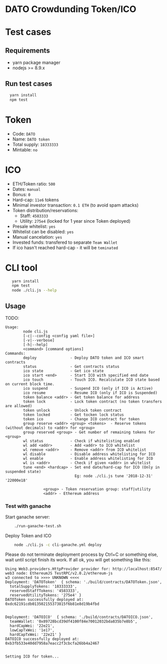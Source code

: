 # DATO Crowdunding Token/ICO

# Test cases

## Requirements

* yarn package manager
* nodejs >= 8.9.x

## Run test cases
```sh
  yarn install
  npm test
```

# Token

* Code: `DATO`
* Name: `DATO token`
* Total supply: `18333333`
* Mintable: `no`

# ICO

* ETH/Token ratio: `500`
* Dates: `manual`
* Bonus: `0`
* Hard-cap: `11e6` tokens
* Minimal investor transaction: `0.1 ETH` (to avoid spam attacks)
* Token distribution/reservations:
  * Staff: `4583333`
  * Utility: `275e4` (locked for 1 year since Token deployed)
* Presale whitelist: `yes`
* Whitelist can be disabled: `yes`
* Manual cancelation: `yes`
* Invested funds: transfered to separate `Team Wallet`
* If ico hasn't reached hard-cap - it will be `teminated`

# CLI tool

```sh
   yarn install 
   npm test
   node ./cli.js --help
```

## Usage 
 TODO:
```
Usage: 
        node cli.js
        [-c|--config <config yaml file>]
        [-v|--verbose]
        [-h|--help]
        <command> [command options]
Commands:
        deploy               - Deploy DATO token and ICO smart contracts
        status               - Get contracts status
        ico state            - Get ico state
        ico start <end>      - Start ICO with specified end date
        ico touch            - Touch ICO. Recalculate ICO state based on current block time.
        ico suspend          - Suspend ICO (only if ICO is Active)
        ico resume           - Resume ICO (only if ICO is Suspended)
        token balance <addr> - Get token balance for address
        token lock           - Lock token contract (no token transfers are allowed)
        token unlock         - Unlock token contract
        token locked         - Get tocken lock status
        token ico            - Change ICO contract for token 
        group reserve <addr> <group> <tokens>  - Reserve tokens (without decimals) to <addr> for <group>
        group reserved <group> - Get number of remaining tokens for <group>
        wl status            - Check if whitelisting enabled 
        wl add <addr>        - Add <addr> to ICO whitelist 
        wl remove <addr>     - Remove <addr> from ICO whitelist 
        wl disable           - Disable address whitelisting for ICO 
        wl enable            - Enable address whitelisting for ICO 
        wl is <addr>         - Check if given <addr> in whitelist 
        tune <end> <hardcap> - Set end date/hard-cap for ICO (Only in suspended state) 
                               Eg: node ./cli.js tune '2018-12-31' '22000e18'

                 <group> - Token reservation group: staff|utility
                 <addr> - Ethereum address
```

### Test with ganache

Start ganache server:
```sh
    ./run-ganache-test.sh
```

Deploy Token and ICO
```sh
    node ./cli.js -c cli-ganache.yml deploy
```

Please do not terminate deployment process by Ctrl+C or something else, wait until script finish its work. If all ok, you will get something like this:
```
Using Web3.providers.HttpProvider provider for: http://localhost:8547/
web3 node: EthereumJS TestRPC/v2.0.2/ethereum-js
w3 connected to >>>> UNKNOWN <<<<
Deployment: 'DATOToken'  { schema: './build/contracts/DATOToken.json',
  totalSupplyTokens: '18333333',
  reservedStaffTokens: '4583333',
  reservedUtilityTokens: '275e4' }
DATOToken successfully deployed at: 0xdc62191cdb013502155373815f6b81e8d19b4fbd


Deployment: 'DATOICO'  { schema: './build/contracts/DATOICO.json',
  teamWallet: '0x89728bcd39df4100f84e70012032bda835b7e8b5',
  hardCapWei: '22e21',
  lowCapTxWei: '1e17',
  hardCapTxWei: '22e21' }
DATOICO successfully deployed at: 0xb3fb533e40dd7958a7eacc2f3cbcfa26bb4a2467


Setting ICO for token...
```